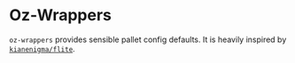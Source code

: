 # Oz-Wrappers

`oz-wrappers` provides sensible pallet config defaults. It is heavily inspired by [`kianenigma/flite`](https://github.com/kianenigma/flite).